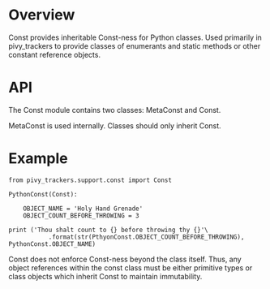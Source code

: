 # Overview

Const provides inheritable Const-ness for Python classes.  Used primarily in pivy_trackers to provide classes of enumerants and static methods or other constant reference objects.

# API

The Const module contains two classes:  MetaConst and Const.  

MetaConst is used internally.  Classes should only inherit Const.

# Example

    from pivy_trackers.support.const import Const

    PythonConst(Const):

        OBJECT_NAME = 'Holy Hand Grenade'
        OBJECT_COUNT_BEFORE_THROWING = 3

    print ('Thou shalt count to {} before throwing thy {}'\
               .format(str(PthyonConst.OBJECT_COUNT_BEFORE_THROWING), PythonConst.OBJECT_NAME)

Const does not enforce Const-ness beyond the class itself.  Thus, any object references within the const class must be either primitive types or class objects which inherit Const to maintain immutability.